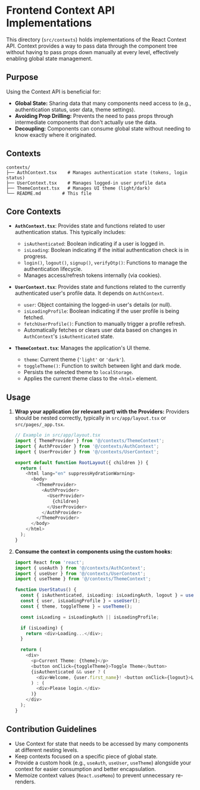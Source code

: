 # Frontend Context API Implementations

This directory (`src/contexts`) holds implementations of the React Context API. Context provides a way to pass data through the component tree without having to pass props down manually at every level, effectively enabling global state management.

## Purpose

Using the Context API is beneficial for:

-   **Global State:** Sharing data that many components need access to (e.g., authentication status, user data, theme settings).
-   **Avoiding Prop Drilling:** Prevents the need to pass props through intermediate components that don't actually use the data.
-   **Decoupling:** Components can consume global state without needing to know exactly where it originated.

## Contexts

```
contexts/
├── AuthContext.tsx    # Manages authentication state (tokens, login status)
├── UserContext.tsx    # Manages logged-in user profile data
├── ThemeContext.tsx   # Manages UI theme (light/dark)
└── README.md        # This file
```

## Core Contexts

-   **`AuthContext.tsx`**: Provides state and functions related to user authentication status. This typically includes:
    -   `isAuthenticated`: Boolean indicating if a user is logged in.
    -   `isLoading`: Boolean indicating if the initial authentication check is in progress.
    -   `login()`, `logout()`, `signup()`, `verifyOtp()`: Functions to manage the authentication lifecycle.
    -   Manages access/refresh tokens internally (via cookies).

-   **`UserContext.tsx`**: Provides state and functions related to the currently authenticated user's profile data. It depends on `AuthContext`.
    -   `user`: Object containing the logged-in user's details (or null).
    -   `isLoadingProfile`: Boolean indicating if the user profile is being fetched.
    -   `fetchUserProfile()`: Function to manually trigger a profile refresh.
    -   Automatically fetches or clears user data based on changes in `AuthContext`'s `isAuthenticated` state.

-   **`ThemeContext.tsx`**: Manages the application's UI theme.
    -   `theme`: Current theme (`'light'` or `'dark'`).
    -   `toggleTheme()`: Function to switch between light and dark mode.
    -   Persists the selected theme to `localStorage`.
    -   Applies the current theme class to the `<html>` element.

## Usage

1.  **Wrap your application (or relevant part) with the Providers:** Providers should be nested correctly, typically in `src/app/layout.tsx` or `src/pages/_app.tsx`.

    ```typescript
    // Example in src/app/layout.tsx
    import { ThemeProvider } from '@/contexts/ThemeContext';
    import { AuthProvider } from '@/contexts/AuthContext';
    import { UserProvider } from '@/contexts/UserContext';

    export default function RootLayout({ children }) {
      return (
        <html lang="en" suppressHydrationWarning>
          <body>
            <ThemeProvider>
              <AuthProvider>
                <UserProvider>
                  {children}
                </UserProvider>
              </AuthProvider>
            </ThemeProvider>
          </body>
        </html>
      );
    }
    ```

2.  **Consume the context in components using the custom hooks:**

    ```typescript
    import React from 'react';
    import { useAuth } from '@/contexts/AuthContext';
    import { useUser } from '@/contexts/UserContext';
    import { useTheme } from '@/contexts/ThemeContext';

    function UserStatus() {
      const { isAuthenticated, isLoading: isLoadingAuth, logout } = useAuth();
      const { user, isLoadingProfile } = useUser();
      const { theme, toggleTheme } = useTheme();

      const isLoading = isLoadingAuth || isLoadingProfile;

      if (isLoading) {
        return <div>Loading...</div>;
      }

      return (
        <div>
          <p>Current Theme: {theme}</p>
          <button onClick={toggleTheme}>Toggle Theme</button>
          {isAuthenticated && user ? (
            <div>Welcome, {user.first_name}! <button onClick={logout}>Logout</button></div>
          ) : (
            <div>Please login.</div>
          )}
        </div>
      );
    }
    ```

## Contribution Guidelines

-   Use Context for state that needs to be accessed by many components at different nesting levels.
-   Keep contexts focused on a specific piece of global state.
-   Provide a custom hook (e.g., `useAuth`, `useUser`, `useTheme`) alongside your context for easier consumption and better encapsulation.
-   Memoize context values (`React.useMemo`) to prevent unnecessary re-renders. 